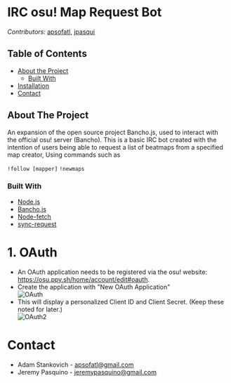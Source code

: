 # IRC osu! Map Request Bot
*Contributors:* [apsofatl](https://github.com/apsofatl), [jpasqui](https://github.com/jpasqui)

## Table of Contents

* [About the Project](#about-the-project)
  * [Built With](#built-with)
* [Installation](#installation)
* [Contact](#contact)

## About The Project

An expansion of the open source project Bancho.js, used to interact with the official osu! server (Bancho). This is a basic IRC bot created with the intention of users being able to request a list of beatmaps from a specified map creator, Using commands such as 

```!follow [mapper]```
```!newmaps```

### Built With
* [Node.js](https://nodejs.org/en/)
* [Bancho.js](https://bancho.js.org/)
* [Node-fetch](https://www.npmjs.com/package/node-fetch)
* [sync-request](https://www.npmjs.com/package/sync-request)

# 1. OAuth
- An OAuth application needs to be registered via the osu! website: https://osu.ppy.sh/home/account/edit#oauth. 
- Create the application with "New OAuth Application" <br> ![OAuth](/tutorial/newoauth.png)
- This will display a personalized Client ID and Client Secret. (Keep these noted for later.) <br> ![OAuth2](/tutorial/newoauth2.png)

# Contact

* Adam Stankovich - apsofatl@gmail.com
* Jeremy Pasquino - jeremypasquino@gmail.com
